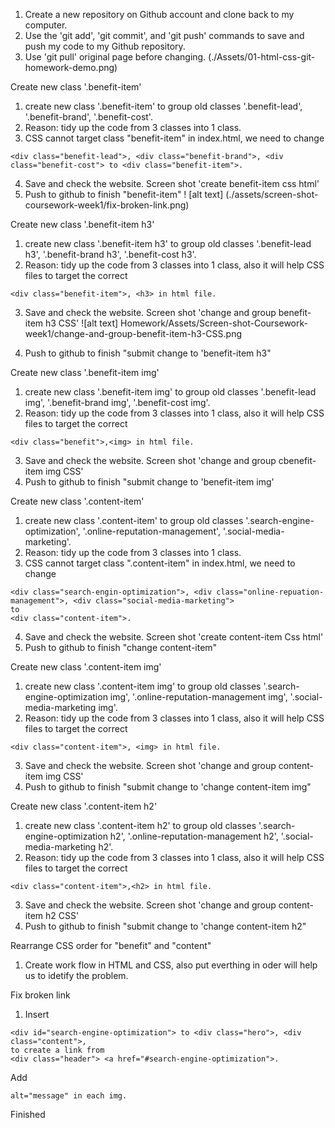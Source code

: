 1. Create a new repository on Github account and clone back to my computer. 
2. Use the 'git add', 'git commit', and 'git push' commands to save and push my code to my Github repository. 
3. Use 'git pull' original page before changing. (./Assets/01-html-css-git-homework-demo.png)

Create new class '.benefit-item'
1. create new class '.benefit-item' to group old classes '.benefit-lead', '.benefit-brand', '.benefit-cost'.
2. Reason: tidy up the code from 3 classes into 1 class.
3. CSS cannot target class "benefit-item" in index.html, we need to change 
```
<div class="benefit-lead">, <div class="benefit-brand">, <div class="benefit-cost"> to <div class="benefit-item">.
```
4. Save and check the website. Screen shot 'create benefit-item css html'
5. Push to github to finish "benefit-item"
! [alt text] (./assets/screen-shot-coursework-week1/fix-broken-link.png)


Create new class '.benefit-item h3'
1. create new class '.benefit-item h3' to group old classes '.benefit-lead h3', '.benefit-brand h3', '.benefit-cost h3'.
2. Reason: tidy up the code from 3 classes into 1 class, also it will help CSS files to target the correct 
```
<div class="benefit-item">, <h3> in html file. 
```
3. Save and check the website. Screen shot 'change and group benefit-item h3 CSS'
![alt text] Homework/Assets/Screen-shot-Coursework-week1/change-and-group-benefit-item-h3-CSS.png

4. Push to github to finish "submit change to 'benefit-item h3"

Create new class '.benefit-item img'
1. create new class '.benefit-item img' to group old classes '.benefit-lead img', '.benefit-brand img', '.benefit-cost img'.
2. Reason: tidy up the code from 3 classes into 1 class, also it will help CSS files to target the correct 
```
<div class="benefit">,<img> in html file.
```
3. Save and check the website. Screen shot 'change and group cbenefit-item img CSS'
4. Push to github to finish "submit change to 'benefit-item img'

Create new class '.content-item'
1. create new class '.content-item' to group old classes '.search-engine-optimization', '.online-reputation-management', '.social-media-marketing'.
2. Reason: tidy up the code from 3 classes into 1 class.
3. CSS cannot target class ".content-item" in index.html, we need to change 
```
<div class="search-engin-optimization">, <div class="online-repuation-management">, <div class="social-media-marketing"> 
to 
<div class="content-item">. 
```
4. Save and check the website. Screen shot 'create content-item Css html'
5. Push to github to finish "change content-item"

Create new class '.content-item img'
1. create new class '.content-item img' to group old classes '.search-engine-optimization img', '.online-reputation-management img', '.social-media-marketing img'.
2. Reason: tidy up the code from 3 classes into 1 class, also it will help CSS files to target the correct 
```
<div class="content-item">, <img> in html file. 
```
3. Save and check the website. Screen shot 'change and group content-item img CSS'
4. Push to github to finish "submit change to 'change content-item img"

Create new class '.content-item h2'
1. create new class '.content-item h2' to group old classes '.search-engine-optimization h2', '.online-reputation-management h2', '.social-media-marketing h2'.
2. Reason: tidy up the code from 3 classes into 1 class, also it will help CSS files to target the correct 
```
<div class="content-item">,<h2> in html file.
``` 
3. Save and check the website. Screen shot 'change and group content-item h2 CSS'
4. Push to github to finish "submit change to 'change content-item h2"

Rearrange CSS order for "benefit" and "content" 
1. Create work flow in HTML and CSS, also put everthing in oder will help us to idetify the problem. 

Fix broken link
1. Insert 
```
<div id="search-engine-optimization"> to <div class="hero">, <div class="content">, 
to create a link from 
<div class="header"> <a href="#search-engine-optimization">.
```
Add 
```
alt="message" in each img. 
```

Finished
